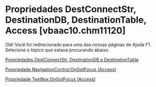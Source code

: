 
# Propriedades DestConnectStr, DestinationDB, DestinationTable, Access [vbaac10.chm11120]

Olá! Você foi redirecionado para uma das nossas páginas de Ajuda F1. Selecione o tópico que estava procurando abaixo.

[Propriedades DestConnectStr, DestinationDB e DestinationTable](http://msdn.microsoft.com/library/5d9f3e9d-fc36-d4af-d82b-8d2ebd8044fa%28Office.15%29.aspx)

[Propriedade NavigationControl.OnGotFocus (Access)](http://msdn.microsoft.com/library/62e5608d-c002-cc2b-305c-90b9ba68b527%28Office.15%29.aspx)

[Propriedade TextBox.OnGotFocus (Access)](http://msdn.microsoft.com/library/3a180b9a-d415-b124-f884-9ce64dba8358%28Office.15%29.aspx)
